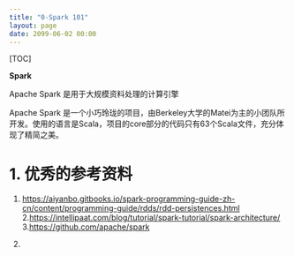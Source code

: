 ```yaml
---
title: "0-Spark 101"
layout: page
date: 2099-06-02 00:00
---
```

[TOC]


**Spark**

Apache Spark 是用于大规模资料处理的计算引擎

Apache Spark 是一个小巧玲珑的项目，由Berkeley大学的Matei为主的小团队所开发。使用的语言是Scala，项目的core部分的代码只有63个Scala文件，充分体现了精简之美。

# 1. 优秀的参考资料


1. https://aiyanbo.gitbooks.io/spark-programming-guide-zh-cn/content/programming-guide/rdds/rdd-persistences.html
2.https://intellipaat.com/blog/tutorial/spark-tutorial/spark-architecture/
3.https://github.com/apache/spark



4.



